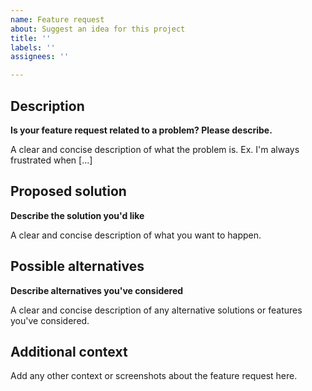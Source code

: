 ```yaml
---
name: Feature request
about: Suggest an idea for this project
title: ''
labels: ''
assignees: ''

---
```

## Description
**Is your feature request related to a problem? Please describe.**

A clear and concise description of what the problem is. Ex. I'm always frustrated when [...]

## Proposed solution
**Describe the solution you'd like**

A clear and concise description of what you want to happen.

## Possible alternatives
**Describe alternatives you've considered**

A clear and concise description of any alternative solutions or features you've considered.

## Additional context
Add any other context or screenshots about the feature request here.
